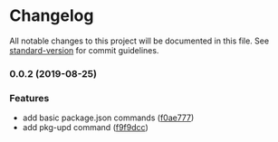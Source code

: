 # Changelog

All notable changes to this project will be documented in this file. See [standard-version](https://github.com/conventional-changelog/standard-version) for commit guidelines.

### 0.0.2 (2019-08-25)


### Features

* add basic package.json commands ([f0ae777](https://github.com/stasson/maintainr/commit/f0ae777))
* add pkg-upd command ([f9f9dcc](https://github.com/stasson/maintainr/commit/f9f9dcc))
